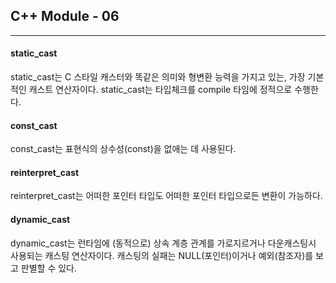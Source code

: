 ## C++ Module - 06

---
#### static_cast
static_cast는 C 스타일 캐스터와 똑같은 의미와 형변환 능력을 가지고 있는, 가장 기본적인 캐스트 연산자이다. static_cast는 타입체크를 compile 타임에 정적으로 수행한다.


#### const_cast
const_cast는 표현식의 상수성(const)을 없애는 데 사용된다.

#### reinterpret_cast

reinterpret_cast는 어떠한 포인터 타입도 어떠한 포인터 타입으로든 변환이 가능하다.

#### dynamic_cast

dynamic_cast는 런타임에 (동적으로) 상속 계층 관계를 가로지르거나 다운캐스팅시 사용되는 캐스팅 연산자이다.
캐스팅의 실패는 NULL(포인터)이거나 예외(참조자)를 보고 판별할 수 있다.